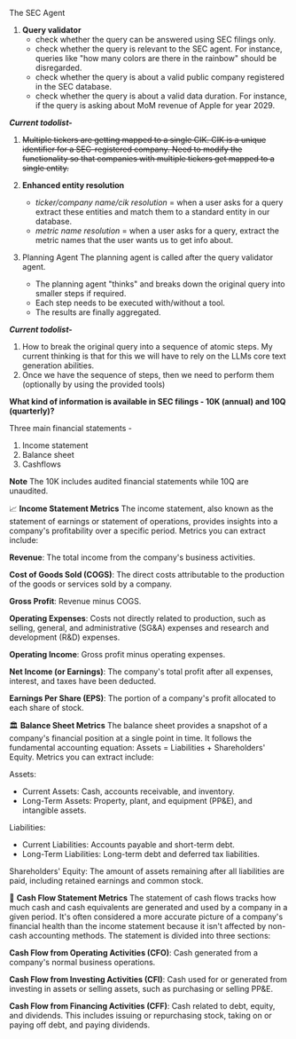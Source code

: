 The SEC Agent

1. **Query validator**
    - check whether the query can be answered using SEC filings only.
    - check whether the query is relevant to the SEC agent. For instance, queries like "how many colors are there in the rainbow" should be disregarded.
    - check whether the query is about a valid public company registered in the SEC database.
    - check whether the query is about a valid data duration. For instance, if the query is asking about MoM revenue of Apple for year 2029.

***Current todolist-*** 
1. ~~Multiple tickers are getting mapped to a single CIK. CIK is a unique identifier for a SEC-registered company. Need to modify the functionality so that companies with multiple tickers get mapped to a single entity.~~
2. **Enhanced entity resolution**
    - *ticker/company name/cik resolution* = when a user asks for a query extract these entities and match them to a standard entity in our database.
    - *metric name resolution* = when a user asks for a query, extract the metric names that the user wants us to get info about.



2. Planning Agent
The planning agent is called after the query validator agent.
    - The planning agent "thinks" and breaks down the original query into smaller steps if required.
    - Each step needs to be executed with/without a tool.
    - The results are finally aggregated.

***Current todolist-***
1. How to break the original query into a sequence of atomic steps. My current thinking is that for this we will have to rely on the LLMs core text generation abilities.
2. Once we have the sequence of steps, then we need to perform them (optionally by using the provided tools)



**What kind of information is available in SEC filings - 10K (annual) and 10Q (quarterly)?**


Three main financial statements - 
1. Income statement
2. Balance sheet
3. Cashflows

**Note** The 10K includes audited financial statements while 10Q are unaudited.

📈 **Income Statement Metrics**
The income statement, also known as the statement of earnings or statement of operations, provides insights into a company's profitability over a specific period. Metrics you can extract include:

**Revenue**: The total income from the company's business activities.

**Cost of Goods Sold (COGS)**: The direct costs attributable to the production of the goods or services sold by a company.

**Gross Profit**: Revenue minus COGS.

**Operating Expenses**: Costs not directly related to production, such as selling, general, and administrative (SG&A) expenses and research and development (R&D) expenses.

**Operating Income**: Gross profit minus operating expenses.

**Net Income (or Earnings)**: The company's total profit after all expenses, interest, and taxes have been deducted.

**Earnings Per Share (EPS)**: The portion of a company's profit allocated to each share of stock.

🏛️ **Balance Sheet Metrics**
The balance sheet provides a snapshot of a company's financial position at a single point in time. It follows the fundamental accounting equation: Assets = Liabilities + Shareholders' Equity. Metrics you can extract include:

Assets:

- Current Assets: Cash, accounts receivable, and inventory.
- Long-Term Assets: Property, plant, and equipment (PP&E), and intangible assets.

Liabilities:
- Current Liabilities: Accounts payable and short-term debt.
- Long-Term Liabilities: Long-term debt and deferred tax liabilities.

Shareholders' Equity: The amount of assets remaining after all liabilities are paid, including retained earnings and common stock.


💸 **Cash Flow Statement Metrics**
The statement of cash flows tracks how much cash and cash equivalents are generated and used by a company in a given period. It's often considered a more accurate picture of a company's financial health than the income statement because it isn't affected by non-cash accounting methods. The statement is divided into three sections:

**Cash Flow from Operating Activities (CFO)**: Cash generated from a company's normal business operations.

**Cash Flow from Investing Activities (CFI)**: Cash used for or generated from investing in assets or selling assets, such as purchasing or selling PP&E.

**Cash Flow from Financing Activities (CFF)**: Cash related to debt, equity, and dividends. This includes issuing or repurchasing stock, taking on or paying off debt, and paying dividends.
